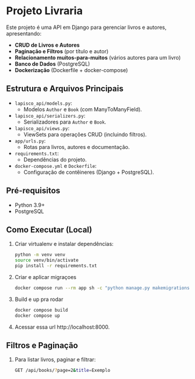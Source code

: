 # Projeto Livraria

Este projeto é uma API em Django para gerenciar livros e autores, apresentando:

- **CRUD de Livros e Autores**  
- **Paginação e Filtros** (por título e autor)  
- **Relacionamento muitos-para-muitos** (vários autores para um livro)  
- **Banco de Dados** (PostgreSQL)
- **Dockerização** (Dockerfile + docker-compose)

## Estrutura e Arquivos Principais

- `lapisco_api/models.py`:
  - Modelos `Author` e `Book` (com ManyToManyField).
- `lapisco_api/serializers.py`:
  - Serializadores para `Author` e `Book`.
- `lapisco_api/views.py`:
  - ViewSets para operações CRUD (incluindo filtros).
- `app/urls.py`:
  - Rotas para livros, autores e documentação.
- `requirements.txt`:
  - Dependências do projeto.
- `docker-compose.yml` e `Dockerfile`:
  - Configuração de contêineres (Django + PostgreSQL).

## Pré-requisitos

- Python 3.9+  
- PostgreSQL  

## Como Executar (Local)

1. Criar virtualenv e instalar dependências:
   ```bash
   python -m venv venv
   source venv/bin/activate
   pip install -r requirements.txt
2. Criar e aplicar migraçoes
    ```bash
    docker compose run --rm app sh -c "python manage.py makemigrations lapisco_api && python manage.py migrate"
3. Build e up pra rodar
    ```bash
    docker compose build
    docker compose up
4. Acessar essa url
    http://localhost:8000.
## Filtros e Paginação
    
1. Para listar livros, paginar e filtrar:
    ```bash
    GET /api/books/?page=2&title=Exemplo
